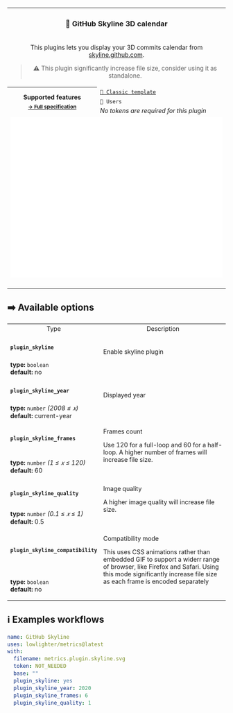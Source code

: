 <!--header-->
<table>
  <tr><th colspan="2"><h3>🌇 GitHub Skyline 3D calendar</h3></th></tr>
  <tr><td colspan="2" align="center"><p>This plugins lets you display your 3D commits calendar from <a href="https://skyline.github.com/">skyline.github.com</a>.</p>
<blockquote>
<p>⚠️ This plugin significantly increase file size, consider using it as standalone.</p>
</blockquote>
</td></tr>
  <tr>
    <th rowspan="3">Supported features<br><sub><a href="metadata.yml">→ Full specification</a></sub></th>
    <td><a href="/source/templates/classic/README.md"><code>📗 Classic template</code></a></td>
  </tr>
  <tr>
    <td><code>👤 Users</code></td>
  </tr>
  <tr>
    <td><i>No tokens are required for this plugin</i></td>
  </tr>
  <tr>
    <td colspan="2" align="center">
      <img src="https://github.com/lowlighter/metrics/blob/examples/metrics.plugin.skyline.svg" alt=""></img>
      <img width="900" height="1" alt="">
    </td>
  </tr>
</table>
<!--/header-->

## ➡️ Available options

<!--options-->
<table>
  <tr>
    <td align="center" nowrap="nowrap">Type</i></td><td align="center" nowrap="nowrap">Description</td>
  </tr>
  <tr>
    <td nowrap="nowrap"><h4><code>plugin_skyline</code></h4></td>
    <td rowspan="2"><p>Enable skyline plugin</p>
<img width="900" height="1" alt=""></td>
  </tr>
  <tr>
    <td nowrap="nowrap"><b>type:</b> <code>boolean</code>
<br>
<b>default:</b> no<br></td>
  </tr>
  <tr>
    <td nowrap="nowrap"><h4><code>plugin_skyline_year</code></h4></td>
    <td rowspan="2"><p>Displayed year</p>
<img width="900" height="1" alt=""></td>
  </tr>
  <tr>
    <td nowrap="nowrap"><b>type:</b> <code>number</code>
<i>(2008 ≤
𝑥)</i>
<br>
<b>default:</b> current-year<br></td>
  </tr>
  <tr>
    <td nowrap="nowrap"><h4><code>plugin_skyline_frames</code></h4></td>
    <td rowspan="2"><p>Frames count</p>
<p>Use 120 for a full-loop and 60 for a half-loop.
A higher number of frames will increase file size.</p>
<img width="900" height="1" alt=""></td>
  </tr>
  <tr>
    <td nowrap="nowrap"><b>type:</b> <code>number</code>
<i>(1 ≤
𝑥
≤ 120)</i>
<br>
<b>default:</b> 60<br></td>
  </tr>
  <tr>
    <td nowrap="nowrap"><h4><code>plugin_skyline_quality</code></h4></td>
    <td rowspan="2"><p>Image quality</p>
<p>A higher image quality will increase file size.</p>
<img width="900" height="1" alt=""></td>
  </tr>
  <tr>
    <td nowrap="nowrap"><b>type:</b> <code>number</code>
<i>(0.1 ≤
𝑥
≤ 1)</i>
<br>
<b>default:</b> 0.5<br></td>
  </tr>
  <tr>
    <td nowrap="nowrap"><h4><code>plugin_skyline_compatibility</code></h4></td>
    <td rowspan="2"><p>Compatibility mode</p>
<p>This uses CSS animations rather than embedded GIF to support a widerr range of browser, like Firefox and Safari.
Using this mode significantly increase file size as each frame is encoded separately</p>
<img width="900" height="1" alt=""></td>
  </tr>
  <tr>
    <td nowrap="nowrap"><b>type:</b> <code>boolean</code>
<br>
<b>default:</b> no<br></td>
  </tr>
</table>
<!--/options-->

## ℹ️ Examples workflows

<!--examples-->
```yaml
name: GitHub Skyline
uses: lowlighter/metrics@latest
with:
  filename: metrics.plugin.skyline.svg
  token: NOT_NEEDED
  base: ""
  plugin_skyline: yes
  plugin_skyline_year: 2020
  plugin_skyline_frames: 6
  plugin_skyline_quality: 1

```
<!--/examples-->
